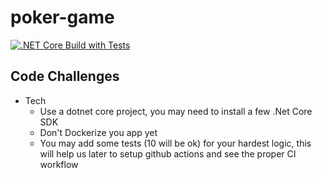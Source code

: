 # poker-game

[![.NET Core Build with Tests](https://github.com/rescodeio/poker-game/actions/workflows/dotnet-tests.yml/badge.svg)](https://github.com/rescodeio/poker-game/actions/workflows/dotnet-tests.yml)

## Code Challenges

- Tech
  - Use a dotnet core project, you may need to install a few .Net Core SDK
  - Don't Dockerize you app yet
  - You may add some tests (10 will be ok) for your hardest logic, this will help us later to setup github actions and see the proper CI workflow
